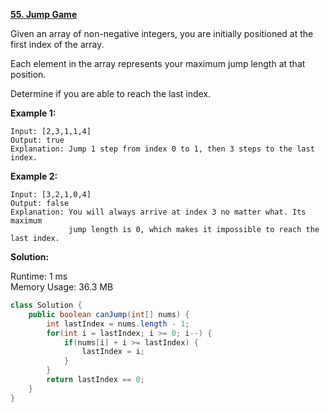 **[55. Jump Game](https://leetcode.com/problems/jump-game/)**

Given an array of non-negative integers, you are initially positioned at the first index of the array.

Each element in the array represents your maximum jump length at that position.

Determine if you are able to reach the last index.

**Example 1:**

```
Input: [2,3,1,1,4]
Output: true
Explanation: Jump 1 step from index 0 to 1, then 3 steps to the last index.

```

**Example 2:**

```
Input: [3,2,1,0,4]
Output: false
Explanation: You will always arrive at index 3 no matter what. Its maximum
             jump length is 0, which makes it impossible to reach the last index.

```



**Solution:**

Runtime: 1 ms<br/>
Memory Usage: 36.3 MB

```java
class Solution {
    public boolean canJump(int[] nums) {
        int lastIndex = nums.length - 1;
        for(int i = lastIndex; i >= 0; i--) {
            if(nums[i] + i >= lastIndex) {
                lastIndex = i;
            }
        }
        return lastIndex == 0;
    }
}

```


